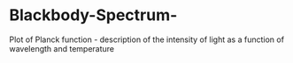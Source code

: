 # Blackbody-Spectrum-
Plot of Planck function - description of the intensity of light as a function of wavelength and temperature
